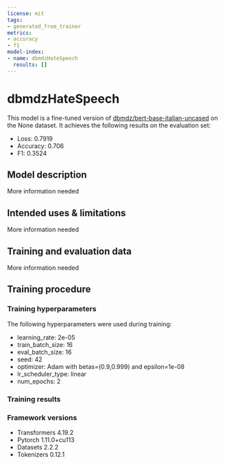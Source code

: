 ```yaml
---
license: mit
tags:
- generated_from_trainer
metrics:
- accuracy
- f1
model-index:
- name: dbmdzHateSpeech
  results: []
---
```


<!-- This model card has been generated automatically according to the information the Trainer had access to. You
should probably proofread and complete it, then remove this comment. -->

# dbmdzHateSpeech

This model is a fine-tuned version of [dbmdz/bert-base-italian-uncased](https://huggingface.co/dbmdz/bert-base-italian-uncased) on the None dataset.
It achieves the following results on the evaluation set:
- Loss: 0.7919
- Accuracy: 0.706
- F1: 0.3524

## Model description

More information needed

## Intended uses & limitations

More information needed

## Training and evaluation data

More information needed

## Training procedure

### Training hyperparameters

The following hyperparameters were used during training:
- learning_rate: 2e-05
- train_batch_size: 16
- eval_batch_size: 16
- seed: 42
- optimizer: Adam with betas=(0.9,0.999) and epsilon=1e-08
- lr_scheduler_type: linear
- num_epochs: 2

### Training results



### Framework versions

- Transformers 4.19.2
- Pytorch 1.11.0+cu113
- Datasets 2.2.2
- Tokenizers 0.12.1
